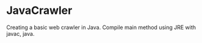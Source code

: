 # JavaCrawler
Creating a basic web crawler in Java. Compile main method using JRE with javac, java. 
